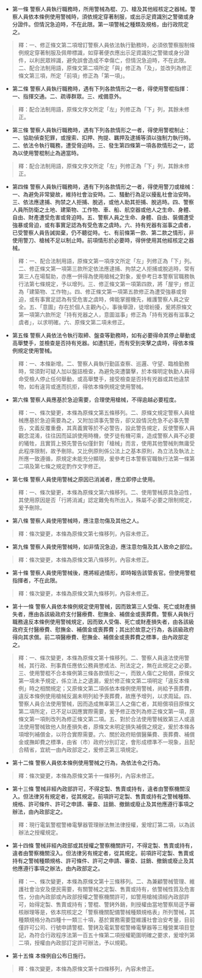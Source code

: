 * 第一條 警察人員執行職務時，所用警械為棍、刀、槍及其他經核定之器械。警察人員依本條例使用警械時，須依規定穿著制服，或出示足資識別之警徽或身分證件。但情況急迫時，不在此限。第一項警械之種類及規格，由行政院定之。

> 釋：一、修正條文第二項增訂警察人員依法執行勤務時，必須依警察服制條例規定穿著制服及佩帶標識，如穿著便衣應出示足資識別之警徽或身分證件，以利民眾辨識，避免誤會造成不幸傷亡，但情況急迫時，不在此限。二、配合法制用語，原條文第二項所定「與」修正為「及」，並改列為修正條文第三項，所定「前項」修正為「第一項」。

* 第二條 警察人員執行職務時，遇有下列各款情形之一者，得使用警棍指揮：一、指揮交通。二、疏導群眾。三、戒備意外。

> 釋：配合法制用語，原條文序文所定「左」列修正為「下」列，其餘未修正。

* 第三條 警察人員執行職務時，遇有下列各款情形之一者，得使用警棍制止：一、協助偵查犯罪，或搜索、扣押、拘提、羈押及逮捕等須以強制力執行時。二、依法令執行職務，遭受脅迫時。三、發生第四條第一項各款情形之一，認為以使用警棍制止為適當時。

> 釋：配合法制用語，原條文序文所定「左」列修正為「下」列，其餘未修正。

* 第四條 警察人員執行職務時，遇有下列各款情形之一者，得使用警刀或槍械：一、為避免非常變故，維持社會治安時。二、騷動行為足以擾亂社會治安時。三、依法應逮捕、拘禁之人拒捕、脫逃，或他人助其拒捕、脫逃時。四、警察人員所防衛之土地、建築物、工作物、車、船、航空器或他人之生命、身體、自由、財產遭受危害或脅迫時。五、警察人員之生命、身體、自由、裝備遭受強暴或脅迫，或有事實足認為有受危害之虞時。六、持有兇器有滋事之虞者，已受警察人員告誡拋棄，仍不聽從時。七、有前條第一款、第二款之情形，非使用警刀、槍械不足以制止時。前項情形於必要時，得併使用其他經核定之器械。

> 釋：一、配合法制用語，原條文第一項序文所定「左」列修正為「下」列。二、修正條文第一項第三款所定依法應逮捕、拘禁之人拒捕或脫逃時，常有第三人在場幫助，亦應一併得為使用槍械之對象，爰參考日本警察官職務執行法第七條規定，予以增列。三、修正條文第一項第四款，將「屋宇」修正為「建築物、工作物」。四、修正條文第一項第五款修正為遭受強暴或脅迫，或有事實足認為有受危害之虞時，俾能掌握機先，維護警察人員之安全。五、「意圖」存在於個人主觀內心，事後舉證，徒增紛擾，爰將原條文第一項第六款所定「持有兇器之人，意圖滋事」修正為「持有兇器有滋事之虞者」，以求明確。六、原條文第二項未修正。

* 第五條 警察人員依法令執行取締、盤查等勤務時，如有必要得命其停止舉動或高舉雙手，並檢查是否持有兇器。如遭抗拒，而有受到突擊之虞時，得依本條例規定使用警械。

> 釋：一、本條新增。二、警察人員執行勤區查察、巡邏、守望、臨檢勤務時，常須對可疑人加以盤詰檢查，為避免突遭襲擊，於本條明定執勤人員得命受檢人停止任何舉動，或高舉雙手，接受檢查是否持有兇器或其他違禁物，如有違背或進而抗拒，得依本條例規定使用警械。

* 第六條 警察人員應基於急迫需要，合理使用槍械，不得逾越必要程度。

> 釋：一、條次變更，本條為原條文第五條移列。二、原條文規定警察人員槍械應基於急迫需要為之，又附加須事先警告，卻又設情況危急不必事先警告，文義反覆重疊，其真義實等於不必警告，設此警告規定，反使警察人員觀念混淆，往往因而延誤使用時機，使歹徒有機可乘，造成警察人員不必要的犧牲，且實質上預先警告似僅針對「槍械」而言，使用其他警械則無庸受此程序限制，故予刪除。又比例原則係公法上之基本原則，為立法及執法上所應一致遵循，原規定未能充分顯現，爰參考日本警察官職執行法第一條第二項及第七條之規定酌作文字修正。

* 第七條 警察人員使用警械之原因已消滅者，應立即停止使用。

> 釋：一、條次變更，本條為原條文第六條移列。二、使用警械原具急迫性，其使用原因是否「行將消滅」認定難免有所出入，殊屬不必要之限制規定，爰予刪除。

* 第八條 警察人員使用警械時，應注意勿傷及其他之人。

> 釋：條次變更，本條為原條文第七條移列，內容未修正。

* 第九條 警察人員使用警械時，如非情況急迫，應注意勿傷及其人致命之部位。

> 釋：條次變更，本條為原條文第八條移列，內容未修正。

* 第十條 警察人員使用警械後，應將經過情形，即時報告該管長官。但使用警棍指揮者，不在此限。

> 釋：條次變更，本條為原條文第九條移列，內容未修正。

* 第十一條 警察人員依本條例規定使用警械，因而致第三人受傷、死亡或財產損失者，應由各該級政府支付醫療費、慰撫金、補償金或喪葬費。警察人員執行職務違反本條例使用警械規定，因而致人受傷、死亡或財產損失者，由各該級政府支付醫療費、慰撫金、補償金或喪葬費；其出於故意之行為，各該級政府得向其求償。前二項醫療費、慰撫金、補償金或喪葬費之標準，由內政部定之。

> 釋：一、條次變更，本條為原條文第十條移列。二、警察人員違法使用警械，其行政、刑事責任應依公務員懲戒法、刑法定之，無在此規定之必要。三、使用警棍不合本條例第三條各款情形之一，而致人傷亡之賠償，原條文第一項未予規定，係立法上之遺漏，爰於修正條文第二項明定「違反本條例」時之相關規定；又原條文第二項係依本條例使用警械，尚給予喪葬費，違反本條例使用槍械反漏未明列給予喪葬費，故應予增列，以求周延。四、警察人員合法使用警械，因而造成無辜第三人之傷亡者，其賠償項目原條文第二項所定，已不足以因應實際需要，爰予修正改列為修正條文第一項，原條文第一項則改列為修正條文第二項。五、對於合法使用警械致第三人或違法使用警械致他人財產損失者，原條文未明定損失補償之規定，爰於本條各項增列補償金，以符合實際需要。六、關於政府賠償醫藥費、喪葬費、補償金或撫卹費之標準，由省（市）政府分別訂定，會形成標準不一現象，且配合精省，宜統一由內政部定之，爰修正第三項規定。

* 第十二條 警察人員依本條例使用警械之行為，為依法令之行為。

> 釋：條次變更，本條為原條文第十一條移列，內容未修正。

* 第十三條 警械非經內政部許可，不得定製、售賣或持有，違者由警察機關沒入。但法律另有規定者，從其規定。前項許可定製、售賣或持有之警械種類、規格、許可條件、許可之申請、審查、註銷、撤銷或廢止及其他應遵行事項之辦法，由內政部定之。

> 釋：現行電氣警棍警棒電擊器管理辦法無法律授權，爰增訂第二項，以為該辦法之授權規定。

* 第十四條 警械非經內政部或其授權之警察機關許可，不得定製、售賣或持有，違者由警察機關沒入。但法律另有規定者，從其規定。前項許可定製、售賣或持有之警械種類規格、許可條件、許可之申請、審查、註銷、撤銷或廢止及其他應遵行事項之辦法，由內政部定之。

> 釋：一、條次變更，本條為原條文第十三條移列。二、為兼顧警械管理、維護社會治安及便民需要，有關警械之定製、售賣或持有，依警械性質及危害性，分由內政部或內政部授權之警察機關許可，如警用槍械須經內政部許可，始得定製、售賣或持有；警棍、警銬外銷，則授權由當地警察局逕予審核辦理等是，依本院核定之「警察機關配備警械種類規格表」所列警械，其種類規格分為四種十一類三十項，基於實務需要暨維護社會治安考量，目前僅許可公司、行號申請警棍、警銬及電氣警棍警棒電擊器等三種營業項目登記，為符合行政程序法第一百五十條第二項授權範圍明確之要求，爰增列第二項，授權由內政部訂定許可辦法，予以規範。

* 第十五條 本條例自公布日施行。

> 釋：條次變更，本條為原條文第十四條移列，內容未修正。


